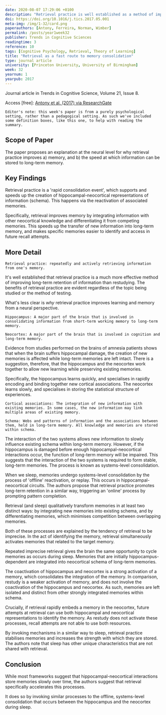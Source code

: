 ```yaml
---
date: 2020-08-07 17:29:06 +0100
description: "Retrieval practice is well established as a method of improving both the speed of memory formation, and strength of memory formation. Antony et al. propose an explanation of what's happening in the brain at a neural level."
doi: https://doi.org/10.1016/j.tics.2017.05.001
meta-img: /img/1-32/card.png
paperauthors: [Antony, Ferreira, Norman, Wimber]
permalink: /posts/year1week32
publisher: Trends in Cognitive Sciences
readingtime: 3
reference: 10
tags: [Cognitive Psychology, Retrieval, Theory of Learning]
title: "Retrieval as a fast route to memory consolidation"
type: journal article
university: [Princeton University, University of Birmingham]
week: 32
yearnum: 1
yearpub: 2017
---
```


Journal article in Trends in Cognitive Science, Volume 21, Issue 8.

Access [free]: [Antony et al. (2017) via ResearchGate](https://www.researchgate.net/publication/317329761_Retrieval_as_a_Fast_Route_to_Memory_Consolidation)

`Editor's note: this week's paper is from a purely psychological setting, rather than a pedagogical setting. As such we've included some definition boxes, like this one, to help with reading the summary.`

## Scope of Paper

The paper proposes an explanation at the neural level for why retrieval practice improves a) memory, and b) the speed at which information can be stored to long-term memory.

## Key Findings

Retrieval practice is a 'rapid consolidation event', which supports and speeds up the creation of hippocampal-neocortical representations of information (schema). This happens via the reactivation of associated memories.

Specifically, retrieval improves memory by integrating information with other neocortical knowledge and differentiating it from competing memories. This speeds up the transfer of new information into long-term memory, and makes specific memories easier to identify and access in future recall attempts.

## More Detail

`Retrieval practice: repeatedly and actively retrieving information from one's memory.`

It's well established that retrieval practice is a much more effective method of improving long-term retention of information than restudying. The benefits of retrieval practice are evident regardless of the topic being studied or the method of testing.

What's less clear is *why* retrieval practice improves learning and memory from a neural perspective.

`Hippocampus: A major part of the brain that is involved in consolidating information from short-term working memory to long-term memory.`

`Neocortex: A major part of the brain that is involved in cognition and long-term memory.`

Evidence from studies performed on the brains of amnesia patients shows that when the brain suffers hippocampal damage, the creation of new memories is affected while long-term memories are left intact. There is a suggestion, therefore, that the hippocampus and the neocortex work together to allow new learning while preserving existing memories.

Specifically, the hippocampus learns quickly, and specialises in rapidly encoding and binding together new cortical associations. The neocortex learns slowly, and specialises in storing the statistical structure of experiences.

`Cortical associations: The integration of new information with existing memories. In some cases, the new information may link multiple areas of existing memory.`

`Schema: Webs and patterns of information and the associations between them, held in long-term memory. All knowledge and memories are stored within schema.`

The interaction of the two systems allows new information to slowly influence existing schema within long-term memory. However, if the hippocampus is damaged before enough hippocampal-neocortical interactions occur, the function of long-term memory will be impaired. This suggests that the interaction of the two systems is required to form stable, long-term memories. The process is known as systems-level consolidation.

When we sleep, memories undergo systems-level consolidation by the process of 'offline' reactivation, or replay. This occurs in hippocampal-neocortical circuits. The authors propose that retrieval practice promotes long-term retention in a similar way, triggering an 'online' process by prompting pattern completion.

Retrieval (and sleep) qualitatively transform memories in at least two distinct ways: by integrating new memories into existing schema, and by differentiating memories, which minimises competition between overlapping memories.

Both of these processes are explained by the tendency of retrieval to be imprecise. In the act of identifying the memory, retrieval simultaneously activates memories that related to the target memory.

Repeated imprecise retrieval gives the brain the same opportunity to cycle memories as occurs during sleep. Memories that are initially hippocampus-dependent are integrated into neocortical schema of long-term memories.

The coactivation of hippocampus and neocortex is a strong activation of a memory, which consolidates the integration of the memory. In comparison, restudy is a weaker activation of memory, and does not involve the coactivation of the hippocampus and neocortex. As such, memories are left isolated and distinct from other strongly integrated memories within schema.

Crucially, if retrieval rapidly embeds a memory in the neocortex, future attempts at retrieval can use both hippocampal and neocortical representations to identify the memory. As restudy does not activate these processes, recall attempts are not able to use both resources.

By invoking mechanisms in a similar way to sleep, retrieval practice stabilises memories and increases the strength with which they are stored. The authors note that sleep has other unique characteristics that are not shared with retrieval.

## Conclusion

While most frameworks suggest that hippocampal-neocortical interactions store memories slowly over time, the authors suggest that retrieval specifically accelerates this processes.

It does so by invoking similar processes to the offline, systems-level consolidation that occurs between the hippocampus and the neocortex during sleep.
